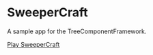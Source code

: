 SweeperCraft
============

A sample app for the TreeComponentFramework.

[Play SweeperCraft](http://jtree.treenotation.org/treeComponentFramework/sweepercraft/)
